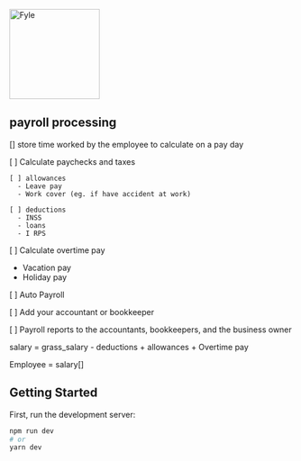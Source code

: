 <p align="left">
  <img alt="Fyle" src="https://www.ogolfim.space/uploads/images/logo-dark.png" width="160" />
</p>

## payroll processing


[] store time worked by the employee to calculate on a pay day

[ ] Calculate paychecks and taxes

    [ ] allowances 
      - Leave pay 
      - Work cover (eg. if have accident at work)
      
    [ ] deductions
      - INSS
      - loans
      - I RPS

[ ] Calculate overtime pay
  - Vacation pay
  - Holiday pay
    
[ ] Auto Payroll 

[ ] Add your accountant or bookkeeper

[ ] Payroll reports to the accountants, bookkeepers, and the business owner


salary = grass_salary - deductions + allowances + Overtime pay

Employee = salary[]


## Getting Started

First, run the development server:

```bash
npm run dev
# or
yarn dev
```

